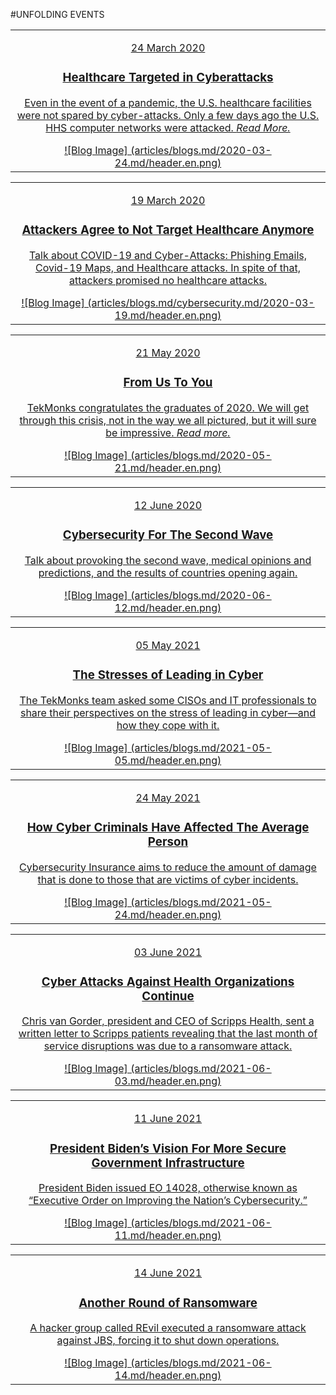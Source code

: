 #UNFOLDING EVENTS

|   |
|:------------:|
|[<p class="date">24 March 2020</p><div class="bloglist"><h3>Healthcare Targeted in Cyberattacks</h3><p>Even in the event of a pandemic, the U.S. healthcare facilities were not spared by cyber-attacks. Only a few days ago the U.S. HHS computer networks were attacked. *Read More.*</p></div> ![Blog Image] (articles/blogs.md/2020-03-24.md/header.en.png)]({{#makeLink}}./blogarticle.html?blogs_path=./blogs.md/2020-03-24.md&menu_path=/{{/makeLink}})|

|   |
|:------------:|
|[<p class="date">19 March 2020</p><div class="bloglist"><h3>Attackers Agree to Not Target Healthcare Anymore</h3><p>Talk about COVID-19 and Cyber-Attacks: Phishing Emails, Covid-19 Maps, and Healthcare attacks. In spite of that, attackers promised no healthcare attacks.</p></div> ![Blog Image] (articles/blogs.md/cybersecurity.md/2020-03-19.md/header.en.png)]({{#makeLink}}./blogarticle.html?blogs_path=./blogs.md/cybersecurity.md/2020-03-19.md&menu_path=/{{/makeLink}})|

|   |
|:------------:|
|[<p class="date">21 May 2020</p><div class="bloglist"><h3>From Us To You</h3><p>TekMonks congratulates the graduates of 2020. We will get through this crisis, not in the way we all pictured, but it will sure be impressive. *Read more.*</p></div> ![Blog Image] (articles/blogs.md/2020-05-21.md/header.en.png)]({{#makeLink}}./blogarticle.html?blogs_path=./blogs.md/2020-05-21.md&menu_path=/{{/makeLink}})|

|   |
|:------------:|
|[<p class="date">12 June 2020</p><div class="bloglist"><h3>Cybersecurity For The Second Wave</h3><p>Talk about provoking the second wave, medical opinions and predictions, and the results of countries opening again.</p></div> ![Blog Image] (articles/blogs.md/2020-06-12.md/header.en.png)]({{#makeLink}}./blogarticle.html?blogs_path=./blogs.md/2020-06-12.md&menu_path=/{{/makeLink}})|

|   |
|:------------:|
|[<p class="date">05 May 2021</p><div class="bloglist"><h3>The Stresses of Leading in Cyber</h3><p>The TekMonks team asked some CISOs and IT professionals to share their perspectives on the stress of leading in cyber—and how they cope with it.</p></div> ![Blog Image] (articles/blogs.md/2021-05-05.md/header.en.png)]({{#makeLink}}./blogarticle.html?blogs_path=./blogs.md/2021-05-05.md&menu_path=/{{/makeLink}})|

|   |
|:------------:|
|[<p class="date">24 May 2021</p><div class="bloglist"><h3>How Cyber Criminals Have Affected The Average Person</h3><p>Cybersecurity Insurance aims to reduce the amount of damage that is done to those that are victims of cyber incidents.</p></div> ![Blog Image] (articles/blogs.md/2021-05-24.md/header.en.png)]({{#makeLink}}./blogarticle.html?blogs_path=./blogs.md/2021-05-24.md&menu_path=/{{/makeLink}})|

|   |
|:------------:|
|[<p class="date">03 June 2021</p><div class="bloglist"><h3>Cyber Attacks Against Health Organizations Continue</h3><p>Chris van Gorder, president and CEO of Scripps Health, sent a written letter to Scripps patients revealing that the last month of service disruptions was due to a ransomware attack.</p></div> ![Blog Image] (articles/blogs.md/2021-06-03.md/header.en.png)]({{#makeLink}}./blogarticle.html?blogs_path=./blogs.md/2021-06-03.md&menu_path=/{{/makeLink}})|

|   |
|:------------:|
|[<p class="date">11 June 2021</p><div class="bloglist"><h3>President Biden’s Vision For More Secure Government Infrastructure</h3><p>President Biden issued EO 14028, otherwise known as “Executive Order on Improving the Nation’s Cybersecurity.”</p></div> ![Blog Image] (articles/blogs.md/2021-06-11.md/header.en.png)]({{#makeLink}}./blogarticle.html?blogs_path=./blogs.md/2021-06-11.md&menu_path=/{{/makeLink}})|

|   |
|:------------:|
|[<p class="date">14 June 2021</p><div class="bloglist"><h3>Another Round of Ransomware </h3><p>A hacker group called REvil executed a ransomware attack against JBS, forcing it to shut down operations. </p></div> ![Blog Image] (articles/blogs.md/2021-06-14.md/header.en.png)]({{#makeLink}}./blogarticle.html?blogs_path=./blogs.md/2021-06-14.md&menu_path=/{{/makeLink}})|

